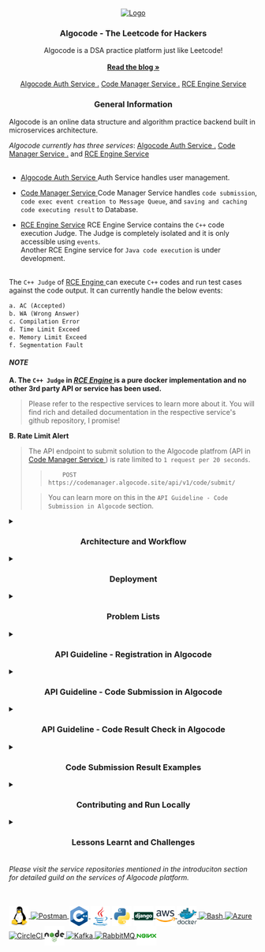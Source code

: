                         
<br/>
<div align="center">
<a href="https://github.com/Mahboob-A/algocode">
<img src="https://github.com/Mahboob-A/algocode/assets/109282492/cd5d981f-1928-49a1-a4d8-0a5b21b92171" alt="Logo" width="700" height="400">
</a>
<h3 align="center">Algocode - The Leetcode for Hackers</h3>
<p align="center">
Algocode is a DSA practice platform just like Leetcode!
<br/>
<br/>
<a href="https://github.com/Mahboob-A/algocode-auth"><strong>Read the blog »</strong></a>
<br/>
<br/>
<a href="https://github.com/Mahboob-A/algocode-auth">Algocode Auth Service .</a>  
<a href="https://github.com/Mahboob-A/code-manager">Code Manager Service .</a>
<a href="https://github.com/Mahboob-A/rcee/">RCE Engine Service</a>
</p>
</div>

<h3 align="center">General Information</h3>

Algocode is an online data structure and algorithm practice backend built in microservices architecture. 


*Algocode currently has three services*: <a href="https://github.com/Mahboob-A/algocode-auth">Algocode Auth Service .</a> <a href="https://github.com/Mahboob-A/code-manager">Code Manager Service .</a> and <a href="https://github.com/Mahboob-A/rcee/">RCE Engine Service</a>
<br/> <br/>

* <a href="https://github.com/Mahboob-A/algocode-auth">Algocode Auth Service </a> Auth Service handles user management.

* <a href="https://github.com/Mahboob-A/code-manager">Code Manager Service </a> Code Manager Service handles `code submission`, 
`code exec event creation to Message Queue`, and `saving and caching code executing result` to Database.

* <a href="https://github.com/Mahboob-A/rcee/">RCE Engine Service</a> RCE Engine Service contains the `C++` code execution Judge. 
The Judge is completely isolated and it is only accessible using `events`.  <br/>
Another RCE Engine service for `Java code execution` is under development. 
<br/> <br/>

The `C++ Judge` of <a href="https://github.com/Mahboob-A/rcee/">RCE Engine </a> can execute `C++`  codes and run test cases against the code output. It can currently  handle the below events: 

    a. AC (Accepted) 
    b. WA (Wrong Answer)
    c. Compilation Error 
    d. Time Limit Exceed 
    e. Memory Limit Exceed 
    f. Segmentation Fault

#### *NOTE* 

**A. The `C++ Judge` in *<a href="https://github.com/Mahboob-A/rcee/">RCE Engine </a>* is a pure docker implementation and no other 3rd party API or service has been used.**

> Please refer to the respective services to learn more about it. You will find rich and detailed documentation in the respective service's github repository, I promise!  

**B. Rate Limit Alert**

> The API endpoint to submit solution to the Algocode platfrom (API in <a href="https://github.com/Mahboob-A/code-manager">Code Manager Service </a>) is rate limited to `1 request per 20 seconds`. 
>> ```http 
>>     POST https://codemanager.algocode.site/api/v1/code/submit/
>> ``` 
> 
>> You can learn more on this in the `API Guideline - Code Submission in Algocode` section.
<details>
<summary><h3 align="center">Architecture and Workflow</h3></summary>

#### Architecture of Algocode 

![image](https://github.com/Mahboob-A/algocode/assets/109282492/72ad2d8a-f664-450e-9b0a-8fd5d25d4c9c)

##### Algocode Services 

The Algocode platform is comprised of 3 services. 
<br/>
<a href="https://github.com/Mahboob-A/algocode-auth">Algocode Auth Service</a> For user management.   
<a href="https://github.com/Mahboob-A/code-manager">Code Manager Service</a> For interacting with client, data processing and event creation for RCE Engine.  
<a href="https://github.com/Mahboob-A/rcee/">RCE Engine Service</a> For executing the code submitted by the user and produce result for Code Manager Service to consume. 
<br/>

> The mentioned RCE Engine is responsible to execute `C++` code. The RCE Engine for `Java` and `Python` is under development. 

<br/>
<br/>

##### Workflow of Algocode - The Workflow below is Sequential How Algocode Works (See the Diagram)

**A. <a href="https://github.com/Mahboob-A/algocode-auth">Algocode Auth Service</a>** 

- The access to the Algocode begins from the Auth Service. 

- Algocode Auth Service is responsible for user management. 

- The user creates an account or logs in into the Algocode platform to complete the authentication/authorization process. 

- `PostgreSQL` database is used for user management. The database is `self-hosted` and capable of `backup` and `restore` data periodically. 

<br/>

**B. <a href="https://github.com/Mahboob-A/code-manager">Code Manager Service</a>**

- The Code Manager service is the true manager which is responsible to interact with users to submit the code submission request and return them the answer of their solution. 

- The user sends a `POST` request to the 

``` http
    POST https://codemanager.algocode.site/api/v1/code/submit/
``` 
API to submit their code solution. 

- Code Manager verifies the `authenticity of the user`, `processes the submitted data`, `publishes the data in a RabbbitMQ instance` and the `queue` is based on the `programming language` the solution is written, and returns a `submission_id` to the client. 
 
- Code Manager also listens to event produced by RCE Engine. The `RCE Engine executes the solution and publishes the result to an unified result queue`. 

- Once message is consumed by Code Manager from `result queue`, Code Manager `caches the result in Redis` and stores the result in `MongoDB database.`

- The client can send a `GET` request to the  `result check` 

```http
    GET  https://codemanager.algocode.site/api/v1/result/check/<submission_id>/
```

API to get the code execution result. The API is a `short polling request for 5 seconds`. 

- The `GET` request checks the `cache` first for the result, then `checks in database` and if the result is still not found, then the API process waits for `5 seconds` for availability of the data.

- If the data is available within the`5 seconds` wait time, it returns the result, otherwise, the below response will be returned. 

> | Response Key | Type     | Value/Description          |
> | :-------- | :------- | :------------------------- |
> | `status`    | `string` | `pending`  |
> | `data`    | `string` |  `null`    |

<br/>

**C. <a href="https://github.com/Mahboob-A/rcee/">RCE Engine Service</a>**

- The RCE Engine comprises either `C++ Judge`, or `Java Judge`, or `Python Judge`. 

- The RCE Engine consumes messages from respective `queue`. Each RCE Engine consumes `data` based on the `programming language` queue type i.e. RCE Engine for `C++ Judge` consumes data from `C++  queue`. 

- The RCE Engine `processes the consumed data`, `prepares the data for execution` and passes the data to the `Judge`. 

- The `Judge` creates a `secure` and `unprivileged` docker container to run the user submitted code. 

- The `Judge` stores the output of the code in a file after the `code execution` is completed.

- Once the `code execution` by the `Judge` is completed, the RCE Engine `compares the output with testcases`. 

- After the `output comparison with testcases`, the RCE Engine formats the `result data` and `publish the result data` to an unified `result queue` in a `RabbitMQ` instance which is consumed by `Code Manager Service`. 

<br/>
<br/>  

</details>
<details>
<summary><h3 align="center">Deployment</h3></summary>

#### Deployment Information 

<a href="https://github.com/Mahboob-A/code-manager">Code Manager Service </a> is deployed on `AWS EC2` in Ubuntu 22.04 server.  <br/>

<a href="https://github.com/Mahboob-A/algocode-auth">Algocode Auth Service </a> and <a href="https://github.com/Mahboob-A/rcee/">RCE Engine Service</a> are deployed on `Azure VM` in Ubuntu 22.04 server.  
<br/>
The DNS for the platform `www.algocode.site` is hosted on `Cloudflare`.   

</details>

<details>
<summary><h3 align="center">Problem Lists</h3></summary> 

#### Small Note

> As of today I have built the backend in microservices, there's no frontend for the project. I am fully focusing on the advanced backend engineering, hence, if you want to contribute or want to build a frontend for the project, please do not hesitate to email me here: 
> [![Email Me](https://img.shields.io/badge/mahboob-black?style=flat&logo=gmail)](mailto:connect.mahboobalam@gmail.com?subject=Hello)
<br/>


#### Problem Lists in Algocode 

I have prepared a Notion Page for all the problems currently available in the Algocode project. Please visit this link <a href="https://github.com/Mahboob-A/rcee/">Update Me with a notion page link</a> to get the information. <br/> <br/> 
You will need to visit this page in order to submit your solution. Just read the problem statements, understand the problem, and copy the `problem id`. That's all you need to submit a solution! <br/><br/>
 Please read `API Guideline - Registration in Algocode` for account details  and 
`API Guideline - Code Submission in Algocode` for detailed guide on how to submit a solution in the *Algocode* platform. 

</details>

<details>
  <summary><h3 align="center">API Guideline - Registration in Algocode</h3></summary>

####  Prerequisites 

You will need `postman` or `insomnia` to submit a solution to the project. I know you do have postman or insomnia! 

Please open postman or insomnia, and continue reading ...  

<br/>

###  Registration in the Algocode Platform

> The <a href="https://github.com/Mahboob-A/algocode-auth">Algocode Auth Service </a> is handling the user management. 
> 
> To Know more about the `Algocode Auth Service` please visit the repository. 

You have two ways to submit a solution to the `Algocode` platform. You can create your own account, or you can use the `already available verified  account`.  

<br/>

#### A. By Using Ready to Use Account Details 

Please copy the account details and the login endpoint. 

```http
  POST https://auth.algocode.site/api/v1/auth/login/
```

| Parameter | Type     | Value                |
| :-------- | :------- | :------------------------- |
| `email`    | `string` |  `connect.mahboobalam@gmail.com`  |
| `password` | `string` | `12345678@1`|


Send a `POST` request to the endpoint, and you'll receive `access token` and `refresh token`. 

Copy the `access token` and head on to the `API Guideline - Code Submission in Algocode` section below.

<br/>
 
#### B. By Registering in the Algocode Platform

If you want to use your own account to submit solutions, please create an account. 

Creating account involves two steps: 

- submit the from 

- verify your email address 

<br/>

###### a. Submit The Form 

Copy the below submit endpoint along with the `JSON` data format, and send a `POST` request. 

> Please provide your **authentic email address** as you'll receive `a token` in your email from the Algocode Auth domain `auth.algocode.site`. 

<br/>

```http
    POST https://auth.algocode.site/api/v1/auth/registration/
```


| Parameter | Type     |        Description                |
| :-------- | :------- | :------------------------- |
| `username`    | `string` | **Required** Your username for the account.  |
| `email`    | `string` | **Required** Your valid email address.|
| `password1`   | `string` | **Required** Your password. | 
| `password2` | `string` |  **Required** Confirm your password. | 
| `first_name` | `string` | **Required**  Your first name. | 
| `last_name` | `string` | **Required** Your last name. | 


<br/>

###### b. Check Email for Token 

At this time please check your email, you will have received an email from `auth.algocode.site` domain. 

The email will have  an email validation URL to validate your account activation. *Do not click the URL*

As Algocode does not have any frontend, you need to verify the account manually. 

`Example Token URL`: 

```
To confirm this is correct, go to https://auth.algocode.site/api/v1/auth/registration/account-confirm-email/Mw:1sFEOr:xsqvnifUV5ppDFqbQBrmp2sIXGoRY63BmnFddsYTau4/
```

Copy everything after the account validation URL endpoint i.e. `https://auth.algocode.site/api/v1/auth/registration/account-confirm-email/` 

For the above example, copy `Mw:1sFEOr:xsqvnifUV5ppDFqbQBrmp2sIXGoRY63BmnFddsYTau4`. 

<br/>

Send a `POST` request to the below endpoint to validate your account creation. 

```http
    POST  https://auth.algocode.site/api/v1/auth/registration/verify-email/

```

| Parameter | Type     |  Value                |
| :-------- | :------- | :------------------------- |
| `key`    | `string` | **Required**. Your copied token from your email  |

***Response***

| Response Key | Type     |        Value            |        Description        | 
| :-------- | :------- | :------------------------- |:------------------------- | 
| `detail`    | `string` |  `OK`                     | Registration is successful!|
| `detail`    | `string` |   Any value other than `OK` | Registration is unsuccessful. Check the token again.|

<br/>

If you have received the response as `ok`, congratulation on creating your account on Algocode! 

You can now login to your account with the `login endpoint` mentioned above to get `access token` and 

head on to the `API Guideline - Code Submission in Algocode` section below.

<br/>

> But in case you were not able to create account, please `raise an issue` and use the `ready to use account` instead. 

</details>

<details>
  <summary><h3 align="center">API Guideline - Code Submission in Algocode</h3></summary>

> #### Prerequisites 
>
> - I hope you have noted the readily available user account or you have created an account in Algocode. 
> 
>> If you have not done this, please check `API Guideline - Registration in Algocode` section for guideline. 
> 
> - Get the `acces token` using the `user credentials` as per  `API Guideline - Registration in Algocode` section. 
>
> - To submit a solution, you should visit the `notion page` <a href="https://github.com/Mahboob-A/rcee/">Update Me with a notion page link</a> for the available problems in the Algocode. 
> 
>> Go through the problems, and copy the `problem_id` of the problem you want to submit a solution. 
> 
>> Why notion? Did you ask? 
> 
>>> Please check the `Problem Lists` section for information. 

<br/>

### Code Submission in Algocode 

<br/>

> The <a href="https://github.com/Mahboob-A/code-manager">Code Manager Service </a> is handling all the activities mentioned in this section. 
> 
>> To Know more about the `Algocode Code Manager Service` please visit the repository. 

<br/>
<br/>

Please follow the below steps to submit a solution in Algocode. 

> ##### Please Note - Rate Limit Alert    
> 
> -  **The `/api/v1/code/submit/` API endpoint to submit code solutions is `Rate Limited`.**
> 
>> The API endpoint is rate limited with `one request per 20 seconds` i.e. `3 requests per minute`. 
> 
> -  Did you ask why?
> 
>> Well, I am using the free `AWS` and `Azure` servers with only `1GB` of RAM! Hence I have no choice but to `Rate Limit` the API. 
> 
> -  I have implemented the `Rate Limit` using `Token Bucket Algorithm` and I have applied the Rate Limiter class *Project Wide for the quoted API* using `Middleware in Django`. 
> 
> - <a href="https://github.com/Mahboob-A/code-manager/blob/main/src/core_apps/code_submit/RateLimitMiddleware.py">Click Here</a> to see the implementation of the `Rate Limiter Class`. 

<br/>

##### Step 01

Write your solution for the problem you have chosen in `C++`, as currently `C++` is supported. Now, you have to convert it into `JSON` format. As the Algocode does not have client till now, to share data to the backend services, you need to convert it into `JSON`. 
You can simply make use of `ChatGPT` or `Gemini` for this task. You can share the code to `ChatGPT` or `Gemini` and ask it to convert it into `JSON`. That's it! 

##### Step 02 

As you have copied the `access token` as per the `API Guideline - Registration in Algocode` section, please paste the `access token` in `Bearer Token` option in `Auth` section in Postman or Insomnia. 

<br/>

Now, you are ready to submit the solution to the Algocode platform. Please send a `POST` request to the below API following the API reference.

<br/> 

```http
    POST https://codemanager.algocode.site/api/v1/code/submit/
```

| Parameter | Type     | Value/Description                |
| :-------- | :------- | :------------------------- |
| `problem_id`    | `string` | **Required**. The `problem_id` of the problem you are submitting the solution. |
| `lang` | `string` | **Required**. `cpp`. Currently `cpp` is supported. `java` RCE Engine is under development. |
| `code`    | `string` | **Required**. Your solution for the problem in `JSON` format.|

<br/> 

##### Example Payload 

Here's an example payload for one of a problem in Algocode `Sqrt(X)`. The problem is same as this <a href="https://leetcode.com/problems/sqrtx/">Leetcode Problem.</a>

<br/> 

`Example Payload`

```
{
    "problem_id": "f17f511a-8c53-41d3-b750-7673d25835af", 
    "lang": "cpp", 
    "code": "#include <iostream>\n\nint mySqrt(int x) {\n    if (x == 0) return 0;\n    int left = 1, right = x, result = 0;\n    while (left <= right) {\n        
     int mid = left + (right - left) / 2;\n        if (mid <= x / mid) {\n            result = mid;\n            left = mid + 1;\n        } else {\n            right = mid - 1;\n        }\n    
    }\n    return result;\n}\n\nint main() {\n    int t;\n    std::cin >> t;\n    while (t--) {\n        int x;\n        std::cin >> x;\n        std::cout << mySqrt(x) << 
    std::endl;\n    }\n    return 0;\n}\n"
}
``` 
<br/>

##### Response 

Once you have submitted your solution to the Algocode `Code Manager Service`, you will receive a response with a `submission_id`. 
You would be able to see the result of your solution using the `submission_id`.  

<br/>

| Response Key | Type     | Value/Description       |  
| :-------- | :------- | :------------------------- |
| `result`    | `dict[dict]]` | A dictionary containing the request's response.|
| `detail`    | `string` | `Your response has been submitted`|
| `submission_id` | `string` | The `submission_id` for your solution submission. |


<br/>

##### Example Response 

```
{
    "result": {
        "detail": "Your response has been submitted.",
        "submission_id": "5993d00f-62fa-437c-8724-ee588265175b"
    }
}
```
<br/>

Please check the `API Guideline - Result Check in Algocode` section to learn how to check the `code submission result.` 
</details>


<details>
  <summary><h3 align="center">API Guideline - Code Result Check in Algocode</h3></summary>

<br/>

####  Code Submission  Result Check in Algocode 

Please make a `GET` request to the below API to get the result of your solution. 

```http
    GET  https://codemanager.algocode.site/api/v1/result/check/<submission_id>/
```

| Parameter | Type     | Description                |
| :-------- | :------- | :------------------------- |
| `submission_id`    | `string` | **Required**. The `submission_id` of your solution as per the `API Guideline - Code Submission in Algocode` section.|

You would see the result of your solution. 

</details>
<details>
  <summary><h3 align="center">Code Submission Result Examples</h3></summary>

<br/>

#### Some Code Submission Result Snapshots

<br/> 

##### A. AC Solution 

 ![dd8dbfe4-621b-49f1-b3a6-7ab2a892db87](https://github.com/Mahboob-A/algocode/assets/109282492/378d23ae-e059-47eb-866d-7c73d329b430) 
<br/>
<br/>

##### B. WA Solution 

  ![bedb4255-86c9-4417-b920-5976e6129cbb](https://github.com/Mahboob-A/algocode/assets/109282492/69bce2c1-5e16-4685-9069-23492068b55e)
<br/>
<br/>

##### C. Compilation Error

![1c5edd39-8ccd-4e23-a61d-66ae9564ca85](https://github.com/Mahboob-A/algocode/assets/109282492/9df40b17-b3f9-48d4-9662-3acdc1f594b8) 
<br/>
<br/>


##### D. Segmentation Fault 

![WhatsApp Image 2024-06-05 at 11 42 42 PM (1)](https://github.com/Mahboob-A/algocode/assets/109282492/0a3e1d3f-bafb-41a4-8f30-29eb5a9133e5)
<br/>
<br/>


##### E. Memory Limit Exceed

![WhatsApp Image 2024-06-05 at 11 42 03 PM (1)](https://github.com/Mahboob-A/algocode/assets/109282492/766f01f7-e97a-4aa7-858a-d7dddbf89b7d)
<br/>
<br/>


##### F. Time Limit Exceed 

![WhatsApp Image 2024-06-05 at 11 42 03 PM (1)](https://github.com/Mahboob-A/algocode/assets/109282492/766f01f7-e97a-4aa7-858a-d7dddbf89b7d)
<br/>
<br/>

<br/>

</details><details>
  <summary><h3 align="center">Contributing and Run Locally </h3></summary>

#### Contribution and Development

If you want to contribute or you want to run locally, then you can `fork` the `development` branch on each service mentioned in the Algocode Platform. 

Please follow the `.envs-examples` to know the `env-variables` you would need to run the project locally. 

All the services are `dockerized project`. You just need to `cd src`, create  `virtual environment`, activate it, and 
run `make docker-up` and That's it!

This will run the project for you. 

Please follow the service that you want to contribute or run locally to get detailed guideline on local development. 

</details>
<details>
  <summary><h3 align="center">Lessons Learnt and Challenges</h3></summary>


#### The Backstage  

The project itself was a challenge for me! 

Once one of my mentors told me 

> Do the hard things while you are learning, so that the implementation becomes easier for you. 

I completely agree with this statement. I enjoy dealing with complex stuff, and `bugs` give me the `kick` I enjoy! 

Well, enough praise of myself. 

But I was not lying. When I thought to build the project 2 months ago (it took 1.5 months to wrap up the project, two weeks was idle). 
I had  zero knowledge whether I would be able to do it, but I had confidence that `somehow` I would do it. 
My thought process was simple -  "I do  not know `exactly how`, but I would do it `somehow` for sure!" 

And I am writing this `Readme` today  that I have completed the project, and `somehow` I have made it! That's my motivation. 

I know something is not simple as it sounds, but I know, `somehow I would manage it!` 

#### Challenges 

* The initial challenge was the design. Designing a  complex project like `Online Judge` in `microservices` to build from `scratch` was not easy as it sounds. 

 * The communication between microservices were fun discovery. I was searching for optimal solution and I learnt `RabbitMQ` for this cause, and I ended up writing a nice blog on `RabbitMQ 101`. 

Read <a href="https://imehboob.medium.com/message-queue-101-your-ultimate-guide-to-understand-message-queue-b2256961ab01">RabbitMQ 101 post here.</a> 

The Algocode platform is using an RabbitMQ instance from CloudAMQP platform. 

* Building a Online Judge from scratch was the hardest part to accomplish. At times, I though to abandon the idea of building the online Judge from scratch and use 3rd party APIs, but my instinct did not allow it! 

* However, after countless hours of debugging and reading internals of `docker networking`, `docker volume`, `docker containers`, `docker pyhton sdk`, `docker in docker` and `sibling docker`, `security in docker`, `linux internals` - I have explored countless number of internals and fixed hundred of bugs that taught me a lot. This resulted an Online Judge built from scratch using `docker`.  I have learnt so many new concepts while building the project `just proper by googling!`.  

* The next struggle was the `production build` for the project. I had to shift from `development` build to `production build` and eventually to deploy the project in `AWS` and `Azure` servers. 

* AWS closed my two new account to deploy the project, but after countless of emailing the `aws support`, they activated my account and finally I could deploy my project. 

* To wrap up, the entire project was a challenge for me: `The  design stage to research stage`, `to development stage to production stage to deployment stage` - I had to repeat all these steps with all the 3 (currently) services behind the Algocode platform. 


#### Learnings

* I have gained practical experience with `RabbitMQ` building this project. 

* I have gained deep knowledge on `docker`, `docker volumes`, `docker networking`, `Lunux internals` and many more.

* As the project is heavily dealing with files, I have gained valuable experience with `file handling` with `python`. 

* As I have built the project from `research`, `design`, `dev`, `production` to `deployment`, I have gained invaluable knowledge on design, development, production and deploy the project in `cloud services` like `AWS` or `Azure`. 

* As the project is in `microservises architecture`, I have gained practical knowledge on `communication`, `networking`,  between all other services; experience with cloud providers such a `AWS`, `Azure`  and onverall `dev to production` of a `SDLC`. 

</details>


###### Please visit the service repositories mentioned in the introduciton section for detailed guild on the services of Algocode platform.

<br/>

<a href="https://www.linux.org/" target="blank">
<img align="center" src="https://raw.githubusercontent.com/devicons/devicon/master/icons/linux/linux-original.svg" alt="Linux" height="40" width="40" />
</a>
<a href="https://postman.com" target="blank">
<img align="center" src="https://www.vectorlogo.zone/logos/getpostman/getpostman-icon.svg" alt="Postman" height="40" width="40" />
</a>
<a href="https://www.w3schools.com/cpp/" target="blank">
<img align="center" src="https://raw.githubusercontent.com/devicons/devicon/master/icons/cplusplus/cplusplus-original.svg" alt="C++" height="40" width="40" />
</a>
<a href="https://www.java.com" target="blank">
<img align="center" src="https://raw.githubusercontent.com/devicons/devicon/master/icons/java/java-original.svg" alt="Java" height="40" width="40" />
</a>
<a href="https://www.python.org" target="blank">
<img align="center" src="https://raw.githubusercontent.com/devicons/devicon/master/icons/python/python-original.svg" alt="Python" height="40" width="40" />
</a>
<a href="https://www.djangoproject.com/" target="blank">
<img align="center" src="https://raw.githubusercontent.com/devicons/devicon/master/icons/django/django-original.svg" alt="Django" height="40" width="40" />
</a>
<a href="https://aws.amazon.com" target="blank">
<img align="center" src="https://raw.githubusercontent.com/devicons/devicon/master/icons/amazonwebservices/amazonwebservices-original-wordmark.svg" alt="AWS" height="40" width="40" />
</a>
<a href="https://www.docker.com/" target="blank">
<img align="center" src="https://raw.githubusercontent.com/devicons/devicon/master/icons/docker/docker-original-wordmark.svg" alt="Docker" height="40" width="40" />
</a>
<a href="https://www.gnu.org/software/bash/" target="blank">
<img align="center" src="https://www.vectorlogo.zone/logos/gnu_bash/gnu_bash-icon.svg" alt="Bash" height="40" width="40" />
</a>
<a href="https://azure.microsoft.com/en-in/" target="blank">
<img align="center" src="https://www.vectorlogo.zone/logos/microsoft_azure/microsoft_azure-icon.svg" alt="Azure" height="40" width="40" />
</a>
<a href="https://circleci.com" target="blank">
<img align="center" src="https://www.vectorlogo.zone/logos/circleci/circleci-icon.svg" alt="CircleCI" height="40" width="40" />
</a>
<a href="https://nodejs.org" target="blank">
<img align="center" src="https://raw.githubusercontent.com/devicons/devicon/master/icons/nodejs/nodejs-original-wordmark.svg" alt="Node.js" height="40" width="40" />
</a>
<a href="https://kafka.apache.org/" target="blank">
<img align="center" src="https://www.vectorlogo.zone/logos/apache_kafka/apache_kafka-icon.svg" alt="Kafka" height="40" width="40" />
</a>
<a href="https://www.rabbitmq.com" target="blank">
<img align="center" src="https://www.vectorlogo.zone/logos/rabbitmq/rabbitmq-icon.svg" alt="RabbitMQ" height="40" width="40" />
</a>
<a href="https://www.nginx.com" target="blank">
<img align="center" src="https://raw.githubusercontent.com/devicons/devicon/master/icons/nginx/nginx-original.svg" alt="Nginx" height="40" width="40" />
</a>
